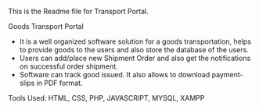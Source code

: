 This is the Readme file for Transport Portal.

Goods Transport Portal

* It is a well organized software solution for a goods transportation, helps to provide goods to the users and
also store the database of the users.
* Users can add/place new Shipment Order and also get the notifications on successful order shipment.
* Software can track good issued. It also allows to download payment-slips in PDF format.

Tools Used: HTML, CSS, PHP, JAVASCRIPT, MYSQL, XAMPP
